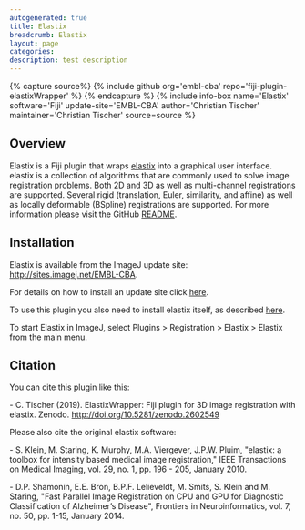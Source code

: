 ```yaml
---
autogenerated: true
title: Elastix
breadcrumb: Elastix
layout: page
categories: 
description: test description
---
```



{% capture source%}
{% include github org='embl-cba' repo='fiji-plugin-elastixWrapper' %}
{% endcapture %}
{% include info-box name='Elastix' software='Fiji' update-site='EMBL-CBA' author='Christian Tischer' maintainer='Christian Tischer' source=source %}

Overview
--------

Elastix is a Fiji plugin that wraps [elastix](http://elastix.isi.uu.nl/) into a graphical user interface. elastix is a collection of algorithms that are commonly used to solve image registration problems. Both 2D and 3D as well as multi-channel registrations are supported. Several rigid (translation, Euler, similarity, and affine) as well as locally deformable (BSpline) registrations are supported. For more information please visit the GitHub [README](https://github.com/embl-cba/fiji-plugin-elastixWrapper#fiji-plugins-for-running-elastix-and-transformix).

Installation
------------

Elastix is available from the ImageJ update site: http://sites.imagej.net/EMBL-CBA.

For details on how to install an update site click [here](Following_an_update_site).

To use this plugin you also need to install elastix itself, as described [here](https://github.com/embl-cba/fiji-plugin-elastixWrapper/blob/master/README.md#install-elastix-binary).

To start Elastix in ImageJ, select Plugins &gt; Registration &gt; Elastix &gt; Elastix from the main menu.

Citation
--------

You can cite this plugin like this:

\- C. Tischer (2019). ElastixWrapper: Fiji plugin for 3D image registration with elastix. Zenodo. http://doi.org/10.5281/zenodo.2602549

Please also cite the original elastix software:

\- S. Klein, M. Staring, K. Murphy, M.A. Viergever, J.P.W. Pluim, "elastix: a toolbox for intensity based medical image registration," IEEE Transactions on Medical Imaging, vol. 29, no. 1, pp. 196 - 205, January 2010.

\- D.P. Shamonin, E.E. Bron, B.P.F. Lelieveldt, M. Smits, S. Klein and M. Staring, "Fast Parallel Image Registration on CPU and GPU for Diagnostic Classification of Alzheimer’s Disease", Frontiers in Neuroinformatics, vol. 7, no. 50, pp. 1-15, January 2014.
